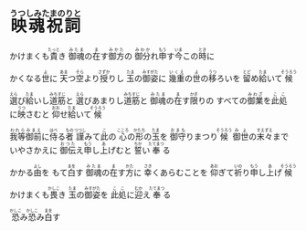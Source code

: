# <ruby>映魂祝詞<rt>うつしみたまのりと</rt></ruby>

かけまくも<ruby>貴<rt>たっと</rt></ruby>き
<ruby>御魂<rt>みたま</rt></ruby>の<ruby>在<rt>ま</rt></ruby>す<ruby>御方<rt>みかた</rt></ruby>の
<ruby>御分<rt>みわか</rt></ruby>れ<ruby>申<rt>もう</rt></ruby>す<ruby>今<rt>いま</rt></ruby>この<ruby>時<rt>とき</rt></ruby>に

かくなる<ruby>世<rt>よ</rt></ruby>に
<ruby>天<rt>あま</rt></ruby>つ<ruby>空<rt>そら</rt></ruby>より<ruby>授<rt>さずか</rt></ruby>りし
<ruby>玉<rt>たま</rt></ruby>の<ruby>御姿<rt>みすがた</rt></ruby>に
<ruby>幾重<rt>いくえ</rt></ruby>の<ruby>世<rt>よ</rt></ruby>の<ruby>移<rt>うつ</rt></ruby>ろいを
<ruby>留<rt>とど</rt></ruby>め<ruby>給<rt>たま</rt></ruby>いて<ruby>候<rt>そうろう</rt></ruby>

<ruby>選<rt>えら</rt></ruby>び<ruby>給<rt>たま</rt></ruby>いし<ruby>道筋<rt>みちすじ</rt></ruby>と
<ruby>選<rt>えら</rt></ruby>びあまりし<ruby>道筋<rt>みちすじ</rt></ruby>と
<ruby>御魂<rt>みたま</rt></ruby>の<ruby>在<rt>ま</rt></ruby>す<ruby>限<rt>かぎ</rt></ruby>りの
すべての<ruby>御業<rt>みわざ</rt></ruby>を
<ruby>此処<rt>ここ</rt></ruby>に<ruby>映<rt>うつ</rt></ruby>さむと
<ruby>仰<rt>おお</rt></ruby>せ<ruby>給<rt>たま</rt></ruby>いて<ruby>候<rt>そうろう</rt></ruby>

<ruby>我等<rt>われら</rt></ruby><ruby>御前<rt>みまえ</rt></ruby>に<ruby>侍<rt>はべ</rt></ruby>る<ruby>者<rt>もの</rt></ruby>
<ruby>謹<rt>つつし</rt></ruby>みて<ruby>此<rt>こ</rt></ruby>の
<ruby>心<rt>こころ</rt></ruby>の<ruby>形<rt>かたち</rt></ruby>の<ruby>玉<rt>たま</rt></ruby>を
<ruby>御守<rt>おまも</rt></ruby>りまつり<ruby>候<rt>そうろう</rt></ruby>
<ruby>御世<rt>みよ</rt></ruby>の<ruby>末々<rt>すえずえ</rt></ruby>まで
いやさかえに
<ruby>御伝<rt>おつた</rt></ruby>え<ruby>申<rt>もう</rt></ruby>し<ruby>上<rt>あ</rt></ruby>げむと
<ruby>誓<rt>ちか</rt></ruby>い<ruby>奉<rt>たてまつ</rt></ruby>る

かかる<ruby>由<rt>よし</rt></ruby>を
もて<ruby>白<rt>まを</rt></ruby>す
<ruby>御魂<rt>みたま</rt></ruby>の<ruby>在<rt>ま</rt></ruby>す<ruby>方<rt>かた</rt></ruby>に
<ruby>幸<rt>さき</rt></ruby>くあらむことを
<ruby>仰<rt>あお</rt></ruby>ぎて<ruby>祈<rt>いの</rt></ruby>り<ruby>申<rt>もう</rt></ruby>し<ruby>上<rt>あ</rt></ruby>げ<ruby>候<rt>そうろう</rt></ruby>

かけまくも<ruby>畏<rt>かしこ</rt></ruby>き
<ruby>玉<rt>たま</rt></ruby>の<ruby>御姿<rt>みすがた</rt></ruby>を
<ruby>此処<rt>ここ</rt></ruby>に<ruby>迎<rt>むか</rt></ruby>え<ruby>奉<rt>たてまつ</rt></ruby>る

<ruby>恐<rt>かしこ</rt></ruby>み<ruby>恐<rt>かしこ</rt></ruby>み<ruby>白<rt>まを</rt></ruby>す